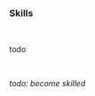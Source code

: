 <!-- no index -->

### Skills

<br>

todo

<br>

*todo: become skilled*
<!-- LAST EDITED 1699419097 LAST EDITED-->
